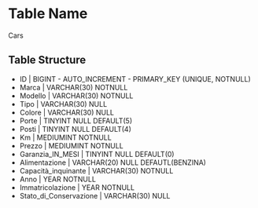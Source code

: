 # Table Name
Cars

## Table Structure
- ID | BIGINT - AUTO_INCREMENT - PRIMARY_KEY (UNIQUE, NOTNULL)
- Marca | VARCHAR(30) NOTNULL
- Modello | VARCHAR(30) NOTNULL 
- Tipo | VARCHAR(30) NULL 
- Colore | VARCHAR(30) NULL 
- Porte |  TINYINT NULL DEFAULT(5)
- Posti | TINYINT NULL DEFAULT(4)
- Km | MEDIUMINT NOTNULL
- Prezzo | MEDIUMINT NOTNULL
- Garanzia_IN_MESI |  TINYINT NULL DEFAULT(0)
- Alimentazione | VARCHAR(20) NULL DEFAUTL(BENZINA) 
- Capacità_inquinante | VARCHAR(30) NOTNULL 
- Anno | YEAR NOTNULL
- Immatricolazione | YEAR NOTNULL
- Stato_di_Conservazione | VARCHAR(30) NULL

